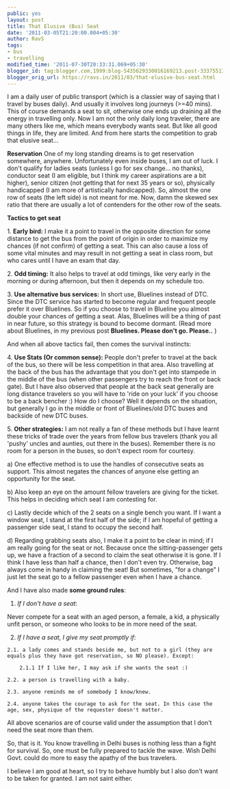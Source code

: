 ```yaml
---
public: yes
layout: post
title: That Elusive (Bus) Seat
date: '2011-03-05T21:20:00.004+05:30'
author: RavS
tags:
- bus
- travelling
modified_time: '2011-07-30T20:33:31.069+05:30'
blogger_id: tag:blogger.com,1999:blog-5435629330016169213.post-3337551333160527567
blogger_orig_url: https://ravs.in/2011/03/that-elusive-bus-seat.html
---
```


I am a daily user of public transport (which is a classier way of saying that I travel by buses daily). And usually it involves long journeys (>=40 mins). This of course demands a seat to sit, otherwise one ends up draining all the energy in travelling only. Now I am not the only daily long traveler, there are many others like me, which means everybody wants seat. But like all good things in life, they are limited. And from here starts the competition to grab that elusive seat...

**Reservation**
One of my long standing dreams is to get reservation somewhere, anywhere. Unfortunately even inside buses, I am out of luck. I don't qualify for ladies seats (unless I go for sex change... no thanks), conductor seat (I am eligible, but I think my career aspirations are a bit higher), senior citizen (not getting that for next 35 years or so), physically handicapped (I am more of artistically handicapped). So, almost the one row of seats (the left side) is not meant for me. Now, damn the skewed sex ratio that there are usually a lot of contenders for the other row of the seats.

**Tactics to get seat**

1. **Early bird:** I make it a point to travel in the opposite direction for some distance to get the bus from the point of origin in order to maximize my chances (if not confirm) of getting a seat. This can also cause a loss of some vital minutes and may result in not getting a seat in class room, but who cares until I have an exam that day.

2. **Odd timing:** It also helps to travel at odd timings, like very early in the morning or during afternoon, but then it depends on my schedule too.

3. **Use alternative bus services:** In short use, Bluelines instead of DTC. Since the DTC service has started to become regular and frequent people prefer it over Bluelines. So if you choose to travel in Blueline you almost double your chances of getting a seat. Alas, Bluelines will be a thing of past in near future, so this strategy is bound to become dormant. (Read more about Bluelines, in my previous post **Bluelines. Please don't go. Please..** )

And when all above tactics fail, then comes the survival instincts:

4. **Use Stats (Or common sense):** People don't prefer to travel at the back of the bus, so there will be less competition in that area. Also travelling at the back of the bus has the advantage that you don't get into stampede in the middle of the bus (when other passengers try to reach the front or back gate). But I have also observed that people at the back seat generally are long distance travelers so you will have to 'ride on your luck' if you choose to be a back bencher :) How do I choose? Well it depends on the situation, but generally I go in the middle or front of Bluelines/old DTC buses and backside of new DTC buses.

5. **Other strategies:** I am not really a fan of these methods but I have learnt these tricks of trade over the years from fellow bus travelers (thank you all 'pushy' uncles and aunties, out there in the buses). Remember there is no room for a person in the buses, so don't expect room for courtesy. 

a) One effective method is to use the handles of consecutive seats as support. This almost negates the chances of anyone else getting an opportunity for the seat.

b) Also keep an eye on the amount fellow travelers are giving for the ticket. This helps in deciding which seat I am contesting for. 

c) Lastly decide which of the 2 seats on a single bench you want. If I want a window seat, I stand at the first half of the side; if I am hopeful of getting a passenger side seat, I stand to occupy the second half.

d) Regarding grabbing seats also, I make it a point to be clear in mind; if I am really going for the seat or not. Because once the sitting-passenger gets up, we have a fraction of a second to claim the seat otherwise it is gone. If I think I have less than half a chance, then I don't even try. Otherwise, bag always come in handy in claiming the seat! But sometimes, "for a change" I just let the seat go to a fellow passenger even when I have a chance.

And I have also made **some ground rules**:

1. _If I don't have a seat_:

Never compete for a seat with an aged person, a female, a kid, a physically unfit person, or someone who looks to be in more need of the seat.

2. _If I have a seat, I give my seat promptly if_:

```
2.1. a lady comes and stands beside me, but not to a girl (they are equals plus they have got reservation, so NO please). Except:

	2.1.1 If I like her, I may ask if she wants the seat :)

2.2. a person is travelling with a baby.

2.3. anyone reminds me of somebody I know/knew.

2.4. anyone takes the courage to ask for the seat. In this case the age, sex, physique of the requester doesn't matter.
```

All above scenarios are of course valid under the assumption that I don't need the seat more than them.

So, that is it. You know travelling in Delhi buses is nothing less than a fight for survival. So, one must be fully prepared to tackle the wave. Wish Delhi Govt. could do more to easy the apathy of the bus travelers.

I believe I am good at heart, so I try to behave humbly but I also don't want to be taken for granted. I am not saint either.
